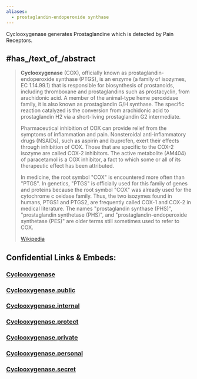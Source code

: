 ```yaml
---
aliases:
  - prostaglandin-endoperoxide synthase
---
```


Cyclooxygenase generates Prostaglandine which is detected by Pain Receptors. 


## #has_/text_of_/abstract 

> **Cyclooxygenase** (COX), officially known as prostaglandin-endoperoxide synthase (PTGS), 
> is an enzyme (a family of isozymes, EC 1.14.99.1) that is responsible for biosynthesis of prostanoids, 
> including thromboxane and prostaglandins such as prostacyclin, from arachidonic acid. 
> A member of the animal-type heme peroxidase family, it is also known as prostaglandin G/H synthase. The specific reaction catalyzed is the conversion from arachidonic acid to prostaglandin H2 via a short-living prostaglandin G2 intermediate.
>
> Pharmaceutical inhibition of COX can provide relief from the symptoms of inflammation and pain. Nonsteroidal anti-inflammatory drugs (NSAIDs), such as aspirin and ibuprofen, exert their effects through inhibition of COX. Those that are specific to the COX-2 isozyme are called COX-2 inhibitors. The active metabolite (AM404) of paracetamol is a COX inhibitor, a fact to which some or all of its therapeutic effect has been attributed.
>
> In medicine, the root symbol "COX" is encountered more often than "PTGS". In genetics, "PTGS" is officially used for this family of genes and proteins because the root symbol "COX" was already used for the cytochrome c oxidase family. Thus, the two isozymes found in humans, PTGS1 and PTGS2, are frequently called COX-1 and COX-2 in medical literature. The names "prostaglandin synthase (PHS)", "prostaglandin synthetase (PHS)", and "prostaglandin-endoperoxide synthetase (PES)" are older terms still sometimes used to refer to COX.
>
> [Wikipedia](https://en.wikipedia.org/wiki/Cyclooxygenase)


## Confidential Links & Embeds: 

### [Cyclooxygenase](/_Standards/bio/Medicine/Cyclooxygenase.md) 

### [Cyclooxygenase.public](/_public/bio/Medicine/Cyclooxygenase.public.md) 

### [Cyclooxygenase.internal](/_internal/bio/Medicine/Cyclooxygenase.internal.md) 

### [Cyclooxygenase.protect](/_protect/bio/Medicine/Cyclooxygenase.protect.md) 

### [Cyclooxygenase.private](/_private/bio/Medicine/Cyclooxygenase.private.md) 

### [Cyclooxygenase.personal](/_personal/bio/Medicine/Cyclooxygenase.personal.md) 

### [Cyclooxygenase.secret](/_secret/bio/Medicine/Cyclooxygenase.secret.md)

